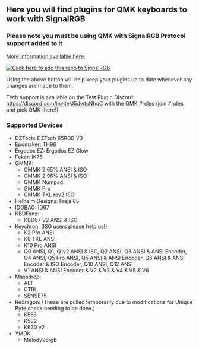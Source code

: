 ## Here you will find plugins for QMK keyboards to work with SignalRGB ##

### Please note you must be using QMK with SignalRGB Protocol support added to it ###
[More information available here.](https://docs.signalrgb.com/qmk)

[![Click here to add this repo to SignalRGB](https://github.com/SRGBmods/qmk-plugins/blob/main/_images/add-to-signalrgb.png)](https://srgbmods.net/s?p=addon/install?url=https://github.com/SRGBmods/qmk-plugins)

Using the above button will help keep your plugins up to date whenever any changes are made to them.

Tech support is available on the Test Plugin Discord: <https://discord.com/invite/J5dwtcNhqC> with the QMK #roles (join #roles and pick QMK there!)

### Supported Devices ###
* DZTech: DZTech 65RGB V3
* Epomaker: TH96
* Ergodox EZ: Ergodox EZ Glow
* Feker: IK75
* GMMK:
	* GMMK 2 65% ANSI & ISO
	* GMMK 2 96% ANSI & ISO
	* GMMK Numpad
	* GMMK Pro
	* GMMK TKL rev2 ISO
* Helheim Designs: Freja 65
* IDOBAO: ID67
* KBDFans:
	* KBD67 V2 ANSI & ISO
* Keychron: (ISO users please help us!)
	* K2 Pro ANSI
	* K8 TKL ANSI
	* K10 Pro ANSI
	* Q0 ANSI, Q1, Q1v2 ANSI & ISO, Q2 ANSI, Q3 ANSI & ANSI Encoder, Q4 ANSI, Q5 Pro ANSI, Q5 ANSI & ANSI Encoder, Q6 ANSI & ANSI Encoder & ISO Encoder, Q10 ANSI, Q12 ANSI
	* V1 ANSI & ANSI Encoder & V2 & V3 & V4 & V5 & V6
* Massdrop:
	* ALT
	* CTRL
	* SENSE75
* Redragon: (These are pulled temporarily due to modifications for Unique Byte check needing to be done.)
	* K556
	* K582
	* K630 v2
* YMDK
	* Melody96rgb